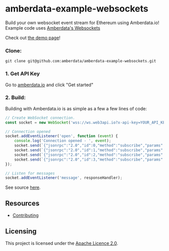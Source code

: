 # amberdata-example-websockets
Build your own websocket event stream for Ethereum using Amberdata.io! Example code uses [Amberdata's Websockets](https://docs.amberdata.io/reference/connection)

Check out [the demo page](https://amberdata.github.io/amberdata-example-websockets/)!

### Clone:
``
git clone git@github.com:amberdata/amberdata-example-websockets.git
``

### 1. Get API Key

Go to [amberdata.io](https://amberdata.io/pricing) and click "Get started"

### 2. Build:

Building with Amberdata.io is as simple as a few a few lines of code:

```js
// Create WebSocket connection.
const socket = new WebSocket('wss://ws.web3api.io?x-api-key=YOUR_API_KEY_HERE');

// Connection opened
socket.addEventListener('open', function (event) {
    console.log('Connection opened - ', event);
    socket.send(`{"jsonrpc":"2.0","id":0,"method":"subscribe","params":["block"]}`);
    socket.send(`{"jsonrpc":"2.0","id":1,"method":"subscribe","params":["uncle"]}`);
    socket.send(`{"jsonrpc":"2.0","id":2,"method":"subscribe","params":["transaction"]}`);
    socket.send(`{"jsonrpc":"2.0","id":3,"method":"subscribe","params":["function"]}`);
});

// Listen for messages
socket.addEventListener('message', responseHandler);
```

See source [here](https://github.com/amberdata/amberdata-example-websockets/blob/f20723472788d07e4b135bd840e32a90dd4566b5/index.js#L41-L61).

## Resources

- [Contributing](./CONTRIBUTING.md)

## Licensing

This project is licensed under the [Apache Licence 2.0](./LICENSE).

